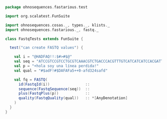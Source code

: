 
```scala
package ohnosequences.fastarious.test

import org.scalatest.FunSuite

import ohnosequences.cosas._, types._, klists._
import ohnosequences.fastarious._, fastq._

class FastqTests extends FunSuite {

  test("can create FASTQ values") {

    val i = "@HADFAQ!!:$#>#$@"
    val seq = "ATCCGTCCGTCCTGCGTCAAACGTCTGACCCACGTTTGTCATCATCATCCACGATTTCACAACAGTGTCAACTGAACACACCCCCCCCCCCCCCCCCCCCCCCCCCCCCCCCCCCCCCCCCCCTACATATAATATATATATACCCGACCCCCTTCTACACTCCCCCCCCCCCACATGGTCATACAACT"
    val p = "+hola soy una línea perdida!"
    val qual = "#$adF!#$DAFAFa5++0-afd324safd"

    val fq = FASTQ(
      id(FastqId(i))                ::
      sequence(FastqSequence(seq))  ::
      plus(FastqPlus(p))            ::
      quality(FastqQuality(qual))   :: *[AnyDenotation]
    )
  }
}

```




[test/scala/NcbiHeadersTests.scala]: NcbiHeadersTests.scala.md
[test/scala/FastqTests.scala]: FastqTests.scala.md
[test/scala/FastaTests.scala]: FastaTests.scala.md
[main/scala/fasta.scala]: ../../main/scala/fasta.scala.md
[main/scala/fastq.scala]: ../../main/scala/fastq.scala.md
[main/scala/utils.scala]: ../../main/scala/utils.scala.md
[main/scala/ncbiHeaders.scala]: ../../main/scala/ncbiHeaders.scala.md